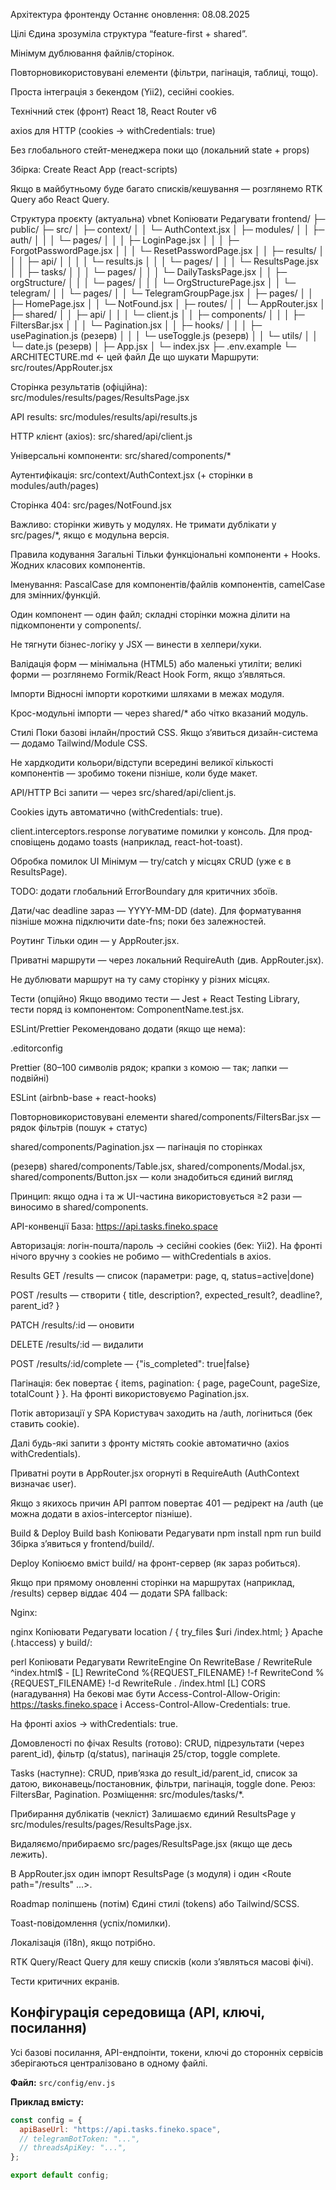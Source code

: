 Архітектура фронтенду
Останнє оновлення: 08.08.2025

Цілі
Єдина зрозуміла структура “feature-first + shared”.

Мінімум дублювання файлів/сторінок.

Повторновикористовувані елементи (фільтри, пагінація, таблиці, тощо).

Проста інтеграція з бекендом (Yii2), сесійні cookies.

Технічний стек (фронт)
React 18, React Router v6

axios для HTTP (cookies → withCredentials: true)

Без глобального стейт-менеджера поки що (локальний state + props)

Збірка: Create React App (react-scripts)

Якщо в майбутньому буде багато списків/кешування — розглянемо RTK Query або React Query.

Структура проєкту (актуальна)
vbnet
Копіювати
Редагувати
frontend/
├─ public/
├─ src/
│  ├─ context/
│  │  └─ AuthContext.jsx
│  ├─ modules/
│  │  ├─ auth/
│  │  │  └─ pages/
│  │  │     ├─ LoginPage.jsx
│  │  │     ├─ ForgotPasswordPage.jsx
│  │  │     └─ ResetPasswordPage.jsx
│  │  ├─ results/
│  │  │  ├─ api/
│  │  │  │  └─ results.js
│  │  │  └─ pages/
│  │  │     └─ ResultsPage.jsx
│  │  ├─ tasks/
│  │  │  └─ pages/
│  │  │     └─ DailyTasksPage.jsx
│  │  ├─ orgStructure/
│  │  │  └─ pages/
│  │  │     └─ OrgStructurePage.jsx
│  │  └─ telegram/
│  │     └─ pages/
│  │        └─ TelegramGroupPage.jsx
│  ├─ pages/
│  │  ├─ HomePage.jsx
│  │  └─ NotFound.jsx
│  ├─ routes/
│  │  └─ AppRouter.jsx
│  ├─ shared/
│  │  ├─ api/
│  │  │  └─ client.js
│  │  ├─ components/
│  │  │  ├─ FiltersBar.jsx
│  │  │  └─ Pagination.jsx
│  │  ├─ hooks/
│  │  │  ├─ usePagination.js        (резерв)
│  │  │  └─ useToggle.js            (резерв)
│  │  └─ utils/
│  │     └─ date.js                 (резерв)
│  ├─ App.jsx
│  └─ index.jsx
├─ .env.example
└─ ARCHITECTURE.md   ← цей файл
Де що шукати
Маршрути: src/routes/AppRouter.jsx

Сторінка результатів (офіційна): src/modules/results/pages/ResultsPage.jsx

API results: src/modules/results/api/results.js

HTTP клієнт (axios): src/shared/api/client.js

Універсальні компоненти: src/shared/components/*

Аутентифікація: src/context/AuthContext.jsx (+ сторінки в modules/auth/pages)

Сторінка 404: src/pages/NotFound.jsx

Важливо: сторінки живуть у модулях. Не тримати дублікати у src/pages/*, якщо є модульна версія.

Правила кодування
Загальні
Тільки функціональні компоненти + Hooks. Жодних класових компонентів.

Іменування: PascalCase для компонентів/файлів компонентів, camelCase для змінних/функцій.

Один компонент — один файл; складні сторінки можна ділити на підкомпоненти у components/.

Не тягнути бізнес-логіку у JSX — винести в хелпери/хуки.

Валідація форм — мінімальна (HTML5) або маленькі утиліти; великі форми — розглянемо Formik/React Hook Form, якщо з’являться.

Імпорти
Відносні імпорти короткими шляхами в межах модуля.

Крос-модульні імпорти — через shared/* або чітко вказаний модуль.

Стилі
Поки базові інлайн/простий CSS. Якщо з’явиться дизайн-система — додамо Tailwind/Module CSS.

Не хардкодити кольори/відступи всередині великої кількості компонентів — зробимо токени пізніше, коли буде макет.

API/HTTP
Всі запити — через src/shared/api/client.js.

Cookies ідуть автоматично (withCredentials: true).

client.interceptors.response логуватиме помилки у консоль. Для прод-сповіщень додамо toasts (наприклад, react-hot-toast).

Обробка помилок UI
Мінімум — try/catch у місцях CRUD (уже є в ResultsPage).

TODO: додати глобальний ErrorBoundary для критичних збоїв.

Дати/час
deadline зараз — YYYY-MM-DD (date). Для форматування пізніше можна підключити date-fns; поки без залежностей.

Роутинг
Тільки один <Route path="/results"> — у AppRouter.jsx.

Приватні маршрути — через локальний RequireAuth (див. AppRouter.jsx).

Не дублювати маршрут на ту саму сторінку у різних місцях.

Тести (опційно)
Якщо вводимо тести — Jest + React Testing Library, тести поряд із компонентом: ComponentName.test.jsx.

ESLint/Prettier
Рекомендовано додати (якщо ще нема):

.editorconfig

Prettier (80–100 символів рядок; крапки з комою — так; лапки — подвійні)

ESLint (airbnb-base + react-hooks)

Повторновикористовувані елементи
shared/components/FiltersBar.jsx — рядок фільтрів (пошук + статус)

shared/components/Pagination.jsx — пагінація по сторінках

(резерв) shared/components/Table.jsx, shared/components/Modal.jsx, shared/components/Button.jsx — коли знадобиться єдиний вигляд

Принцип: якщо одна і та ж UI-частина використовується ≥2 рази — виносимо в shared/components.

API-конвенції
База: https://api.tasks.fineko.space

Авторизація: логін-пошта/пароль → сесійні cookies (бек: Yii2).
На фронті нічого вручну з cookies не робимо — withCredentials в axios.

Results
GET /results — список (параметри: page, q, status=active|done)

POST /results — створити { title, description?, expected_result?, deadline?, parent_id? }

PATCH /results/:id — оновити

DELETE /results/:id — видалити

POST /results/:id/complete — {"is_completed": true|false}

Пагінація: бек повертає { items, pagination: { page, pageCount, pageSize, totalCount } }.
На фронті використовуємо Pagination.jsx.

Потік авторизації у SPA
Користувач заходить на /auth, логіниться (бек ставить cookie).

Далі будь-які запити з фронту містять cookie автоматично (axios withCredentials).

Приватні роути в AppRouter.jsx огорнуті в RequireAuth (AuthContext визначає user).

Якщо з якихось причин API раптом повертає 401 — редірект на /auth (це можна додати в axios-interceptor пізніше).

Build & Deploy
Build
bash
Копіювати
Редагувати
npm install
npm run build
Збірка з’явиться у frontend/build/.

Deploy
Копіюємо вміст build/ на фронт-сервер (як зараз робиться).

Якщо при прямому оновленні сторінки на маршрутах (наприклад, /results) сервер віддає 404 — додати SPA fallback:

Nginx:

nginx
Копіювати
Редагувати
location / {
  try_files $uri /index.html;
}
Apache (.htaccess) у build/:

perl
Копіювати
Редагувати
RewriteEngine On
RewriteBase /
RewriteRule ^index\.html$ - [L]
RewriteCond %{REQUEST_FILENAME} !-f
RewriteCond %{REQUEST_FILENAME} !-d
RewriteRule . /index.html [L]
CORS (нагадування)
На бекові має бути Access-Control-Allow-Origin: https://tasks.fineko.space і Access-Control-Allow-Credentials: true.

На фронті axios → withCredentials: true.

Домовленості по фічах
Results (готово): CRUD, підрезультати (через parent_id), фільтр (q/status), пагінація 25/стор, toggle complete.

Tasks (наступне): CRUD, прив’язка до result_id/parent_id, список за датою, виконавець/постановник, фільтри, пагінація, toggle done.
Реюз: FiltersBar, Pagination.
Розміщення: src/modules/tasks/*.

Прибирання дублікатів (чекліст)
 Залишаємо єдиний ResultsPage у src/modules/results/pages/ResultsPage.jsx.

 Видаляємо/прибираємо src/pages/ResultsPage.jsx (якщо ще десь лежить).

 В AppRouter.jsx один імпорт ResultsPage (з модуля) і один <Route path="/results" ...>.

Roadmap поліпшень (потім)
Єдині стилі (tokens) або Tailwind/SCSS.

Toast-повідомлення (успіх/помилки).

Локалізація (i18n), якщо потрібно.

RTK Query/React Query для кешу списків (коли з’являться масові фічі).

Тести критичних екранів.

## Конфігурація середовища (API, ключі, посилання)

Усі базові посилання, API-ендпоінти, токени, ключі до сторонніх сервісів зберігаються централізовано в одному файлі.

**Файл:** `src/config/env.js`

**Приклад вмісту:**
```js
const config = {
  apiBaseUrl: "https://api.tasks.fineko.space",
  // telegramBotToken: "...",
  // threadsApiKey: "...",
};

export default config;